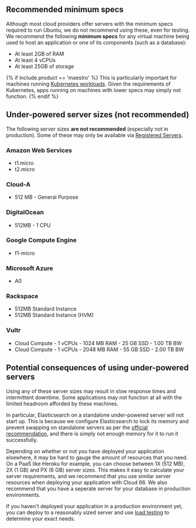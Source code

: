 ## Recommended minimum specs

Although most cloud providers offer servers with the minimum specs required to run Ubuntu, we do not recommend using these, even for testing. We recommend the following **minimum specs** for any virtual machine being used to host an application or one of its components (such as a database):

- At least 2GB of RAM
- At least 4 vCPUs
- At least 25GB of storage

{% if include.product == 'maestro' %}
This is particularly important for machines running [Kubernetes workloads](:https://kubernetes.io/docs/setup/production-environment/tools/kubeadm/install-kubeadm/:). Given the requirements of Kubernetes, apps running on machines with lower specs may simply not function. 
{% endif %}

## Under-powered server sizes (not recommended)

The following server sizes **are not recommended** (especially not in production). Some of these may only be available via [Registered Servers](/{{page.collection}}/how-to-guides/deployment/registered-servers.html).

### Amazon Web Services

- t1.micro
- t2.micro

### Cloud-A

- 512 MB - General Purpose

### DigitalOcean

- 512MB - 1 CPU

### Google Compute Engine

- f1-micro

### Microsoft Azure

- A0

### Rackspace

- 512MB Standard Instance
- 512MB Standard Instance (HVM)

### Vultr

- Cloud Compute - 1 vCPUs - 1024 MB RAM - 25 GB SSD - 1.00 TB BW
- Cloud Compute - 1 vCPUs - 2048 MB RAM - 55 GB SSD - 2.00 TB BW

## Potential consequences of using under-powered servers

Using any of these server sizes may result in slow response times and intermittent downtime. Some applications may not function at all with the limited headroom afforded by these machines.

In particular, Elasticsearch on a standalone under-powered server will not start up. This is because we configure Elasticsearch to lock its memory and prevent swapping on standalone servers as per the [official recommendation](https://www.elastic.co/guide/en/elasticsearch/guide/current/heap-sizing.html), and there is simply not enough memory for it to run it successfully.

Depending on whether or not you have deployed your application elsewhere, it may be hard to gauge the amount of resources that you need. On a PaaS like Heroku for example, you can choose between 1X (512 MB), 2X (1 GB) and PX (6 GB) server sizes. This makes it easy to calculate your server requirements, and we recommend that you use similar server resources when deploying your application with Cloud 66. We also recommend that you have a seperate server for your database in production environments.

If you haven't deployed your application in a production environment yet, you can deploy to a reasonably sized server and use [load testing](/{{page.collection}}/how-to-guides/scaling/optimizing-performance.html) to determine your exact needs.